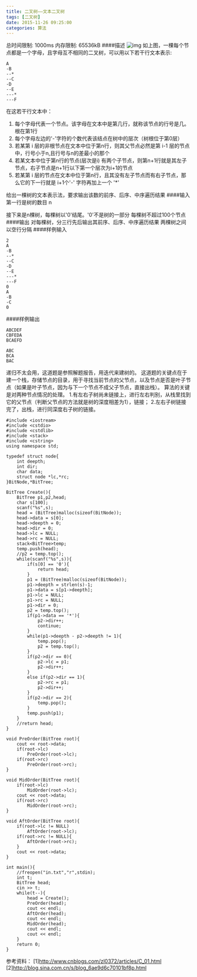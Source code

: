 ```yaml
---
title: 二叉树——文本二叉树
tags: [二叉树]
date: 2015-11-26 09:25:00
categories: 算法
---
```


总时间限制: 1000ms 内存限制: 65536kB
####描述
![img](http://media.openjudge.cn/images/3720.jpg)
如上图，一棵每个节点都是一个字母，且字母互不相同的二叉树，可以用以下若干行文本表示:

```
A
-B
--*
--C
-D
--E
---*
---F
```

在这若干行文本中：

1) 每个字母代表一个节点。该字母在文本中是第几行，就称该节点的行号是几。根在第1行
2) 每个字母左边的'-'字符的个数代表该结点在树中的层次（树根位于第0层）
3) 若某第 i 层的非根节点在文本中位于第n行，则其父节点必然是第 i-1 层的节点中，行号小于n,且行号与n的差最小的那个
4) 若某文本中位于第n行的节点(层次是i) 有两个子节点，则第n+1行就是其左子节点，右子节点是n+1行以下第一个层次为i+1的节点
5) 若某第 i 层的节点在文本中位于第n行，且其没有左子节点而有右子节点，那么它的下一行就是 i+1个'-' 字符再加上一个 '*' 

给出一棵树的文本表示法，要求输出该数的前序、后序、中序遍历结果
####输入
第一行是树的数目 n

接下来是n棵树，每棵树以'0'结尾。'0'不是树的一部分
每棵树不超过100个节点
####输出
对每棵树，分三行先后输出其前序、后序、中序遍历结果
两棵树之间以空行分隔
####样例输入
```
2
A
-B
--*
--C
-D
--E
---*
---F
0
A
-B
-C
0
```
####样例输出
```
ABCDEF
CBFEDA
BCAEFD

ABC
BCA
BAC
```

递归不太会用，这道题是参照解题报告，用迭代来建树的。
这道题的关键点在于建一个栈，存储节点的目录，用于寻找当前节点的父节点，以及节点是否是叶子节点（如果是叶子节点，因为与下一个节点不成父子节点，直接出栈）。
算法的关键是对两种节点情况的处理。
1.有左右子树尚未链接上，进行左右判别，从栈里找到它的父节点（判断父节点的方法就是树的深度相差为1），链接；
2.左右子树链接完了，出栈，进行同深度右子树的链接。

```
#include <iostream>
#include <cstdio>
#include <cstdlib>
#include <stack>
#include <cstring>
using namespace std;

typedef struct node{
    int deepth;
    int dir;
    char data;
    struct node *lc,*rc;
}BitNode,*BitTree;

BitTree Create(){
    BitTree p1,p2,head;
    char s[100];
    scanf("%s",s);
    head = (BitTree)malloc(sizeof(BitNode));
    head->data = s[0];
    head->deepth = 0;
    head->dir = 0;
    head->lc = NULL;
    head->rc = NULL;
    stack<BitTree>temp;
    temp.push(head);
    //p2 = temp.top();
    while(scanf("%s",s)){
        if(s[0] == '0'){
            return head;
        }
        p1 = (BitTree)malloc(sizeof(BitNode));
        p1->deepth = strlen(s)-1;
        p1->data = s[p1->deepth];
        p1->lc = NULL;
        p1->rc = NULL;
        p1->dir = 0;
        p2 = temp.top();
        if(p1->data == '*'){
            p2->dir++;
            continue;
        }
        while(p1->deepth - p2->deepth != 1){
            temp.pop();
            p2 = temp.top();
        }
        if(p2->dir == 0){
            p2->lc = p1;
            p2->dir++;
        }
        else if(p2->dir == 1){
            p2->rc = p1;
            p2->dir++;
        }
        if(p2->dir == 2){
            temp.pop();
        }
        temp.push(p1);
    }
    //return head;
}

void PreOrder(BitTree root){
    cout << root->data;
    if(root->lc)
        PreOrder(root->lc);
    if(root->rc)
        PreOrder(root->rc);
}

void MidOrder(BitTree root){
    if(root->lc)
        MidOrder(root->lc);
    cout << root->data;
    if(root->rc)
        MidOrder(root->rc);
}

void AftOrder(BitTree root){
    if(root->lc != NULL)
        AftOrder(root->lc);
    if(root->rc != NULL){
        AftOrder(root->rc);
    }
    cout << root->data;
}

int main(){
    //freopen("in.txt","r",stdin);
    int t;
    BitTree head;
    cin >> t;
    while(t--){
        head = Create();
        PreOrder(head);
        cout << endl;
        AftOrder(head);
        cout << endl;
        MidOrder(head);
        cout << endl;
        cout << endl;
    }
    return 0;
}
```

参考资料：
[1]http://www.cnblogs.com/zl0372/articles/C_01.html
[2]http://blog.sina.com.cn/s/blog_6ae9d6c70101bf8p.html